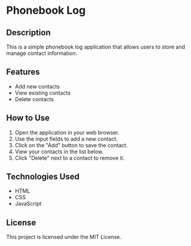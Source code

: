 # Phonebook Log

## Description
This is a simple phonebook log application that allows users to store and manage contact information.

## Features
- Add new contacts
- View existing contacts
- Delete contacts

## How to Use
1. Open the application in your web browser.
2. Use the input fields to add a new contact.
3. Click on the "Add" button to save the contact.
4. View your contacts in the list below.
5. Click "Delete" next to a contact to remove it.

## Technologies Used
- HTML
- CSS
- JavaScript

## License
This project is licensed under the MIT License.
